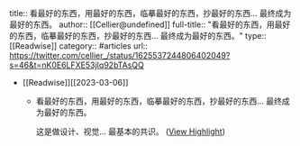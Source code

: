 title:: 看最好的东西，用最好的东西，临摹最好的东西，抄最好的东西… 最终成为最好的东西。
author:: [[Cellier@undefined]]
full-title:: "看最好的东西，用最好的东西，临摹最好的东西，抄最好的东西… 最终成为最好的东西。"
type:: [[Readwise]]
category:: #articles
url:: https://twitter.com/cellier_/status/1625537244806402049?s=46&t=nK0E6LFXE53jIq92bTAsQQ

- [[Readwise]][[2023-03-06]]
	- 看最好的东西，用最好的东西，临摹最好的东西，抄最好的东西… 最终成为最好的东西。
	  
	  这是做设计、视觉… 最基本的共识。 ([View Highlight](https://read.readwise.io/read/01gthe8kckra8pp1ra39845cxn))